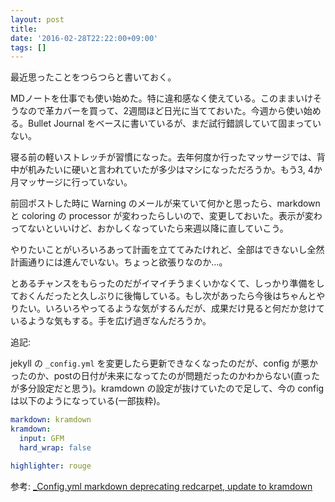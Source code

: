 ```yaml
---
layout: post
title:
date: '2016-02-28T22:22:00+09:00'
tags: []
---
```

最近思ったことをつらつらと書いておく。

MDノートを仕事でも使い始めた。特に違和感なく使えている。このままいけそうなので革カバーを買って、2週間ほど日光に当てておいた。今週から使い始める。Bullet Journal をベースに書いているが、まだ試行錯誤していて固まっていない。

寝る前の軽いストレッチが習慣になった。去年何度か行ったマッサージでは、背中が机みたいに硬いと言われていたが多少はマシになっただろうか。もう3, 4か月マッサージに行っていない。

前回ポストした時に Warning のメールが来ていて何かと思ったら、markdown と coloring の processor が変わったらしいので、変更しておいた。表示が変わってないといいけど、おかしくなっていたら来週以降に直していこう。

やりたいことがいろいろあって計画を立ててみたけれど、全部はできないし全然計画通りには進んでいない。ちょっと欲張りなのか...。

とあるチャンスをもらったのだがイマイチうまくいかなくて、しっかり準備をしておくんだったと久しぶりに後悔している。もし次があったら今後はちゃんとやりたい。いろいろやってるような気がするんだが、成果だけ見ると何だか怠けているような気もする。手を広げ過ぎなんだろうか。

追記:

jekyll の `_config.yml` を変更したら更新できなくなったのだが、config が悪かったのか、postの日付が未来になってたのが問題だったのかわからない(直ったが多分設定だと思う)。kramdown の設定が抜けていたので足して、今の config は以下のようになっている(一部抜粋)。

```yml
markdown: kramdown
kramdown:
  input: GFM
  hard_wrap: false

highlighter: rouge
```

参考: [_Config.yml markdown deprecating redcarpet, update to kramdown](https://github.com/barryclark/jekyll-now/issues/406)
